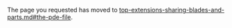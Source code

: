 
The page you requested has moved to [top-extensions-sharing-blades-and-parts.md#the-pde-file](top-extensions-sharing-blades-and-parts.md#the-pde-file).
